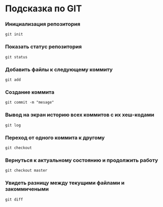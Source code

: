 # Подсказка по GIT

### Инициализация репозитория
```
git init
```
### Показать статус репозитория
```
git status
```
### Добавить файлы к следующему коммиту
```
git add
```
### Создание коммита
```
git commit -m "mesage"
```
### Вывод на экран историю всех коммитов с их хеш-кодами
```
git log
```
### Переход от одного коммита к другому
```
git checkout
```
### Вернуться к актуальному состоянию и продолжить работу
```
git checkout master
```
### Увидеть разницу между текущими файлами и закоммичеными
```
git diff
```